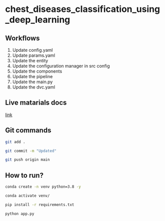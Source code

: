 # chest_diseases_classification_using_deep_learning

## Workflows

1. Update config.yaml
2. Update params.yaml
3. Update the entity
4. Update the configuration manager in src config
5. Update the components
6. Update the pipeline
7. Update the main.py
8. Update the dvc.yaml

## Live matarials docs

[link](https://docs.google.com/document/d/1UFiHnyKRqgx8Lodsvdzu58LbVjdWHNf-uab2WmhE0A4/edit?usp=sharing)

## Git commands

```bash
git add .

git commit -m "Updated"

git push origin main
```

## How to run?

```bash
conda create -n venv python=3.8 -y
```

```bash
conda activate venv/
```

```bash
pip install -r requirements.txt
```

```bash
python app.py
```
